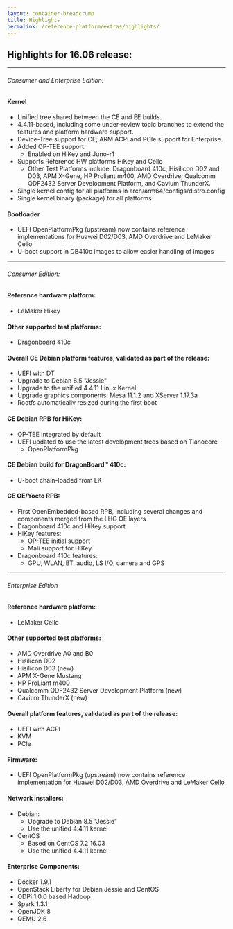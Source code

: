 ```yaml
---
layout: container-breadcrumb
title: Highlights
permalink: /reference-platform/extras/highlights/
---
```

## Highlights for 16.06 release:

***

###### Consumer and Enterprise Edition:

#### Kernel

- Unified tree shared between the CE and EE builds.
- 4.4.11-based, including some under-review topic branches to extend the features and platform hardware support.
- Device-Tree support for CE; ARM ACPI and PCIe support for Enterprise.
- Added OP-TEE support
   - Enabled on HiKey and Juno-r1
- Supports Reference HW platforms HiKey and Cello
   - Other Test Platforms include: Dragonboard 410c, Hisilicon D02 and D03, APM X-Gene, HP Proliant m400, AMD Overdrive, Qualcomm QDF2432 Server Development Platform, and Cavium ThunderX.
- Single kernel config for all platforms in arch/arm64/configs/distro.config
- Single kernel binary (package) for all platforms

#### Bootloader

- UEFI OpenPlatformPkg (upstream) now contains reference implementations for Huawei D02/D03, AMD Overdrive and LeMaker Cello
- U-boot support in DB410c images to allow easier handling of images

***

###### Consumer Edition:

#### Reference hardware platform:
- LeMaker Hikey

#### Other supported test platforms:
- Dragonboard 410c

#### Overall CE Debian platform features, validated as part of the release:
- UEFI with DT
- Upgrade to Debian 8.5 "Jessie"
- Upgrade to the unified 4.4.11 Linux Kernel
- Upgrade graphics components: Mesa 11.1.2 and XServer 1.17.3a
- Rootfs automatically resized during the first boot

#### CE Debian RPB for HiKey:
- OP-TEE integrated by default
- UEFI updated to use the latest development trees based on Tianocore 
   - OpenPlatformPkg

#### CE Debian build for DragonBoard™ 410c:
- U-boot chain-loaded from LK

#### CE OE/Yocto RPB:
- First OpenEmbedded-based RPB, including several changes and components merged from the LHG OE layers
- Dragonboard 410c and HiKey support
- HiKey features:
   - OP-TEE initial support
   - Mali support for HiKey
- Dragonboard 410c features:
   - GPU, WLAN, BT, audio, LS I/O, camera and  GPS

***

###### Enterprise Edition

#### Reference hardware platform:
- LeMaker Cello

#### Other supported test platforms:
- AMD Overdrive A0 and B0
- Hisilicon D02 
- Hisilicon D03 (new)
- APM X-Gene Mustang
- HP ProLiant m400
- Qualcomm QDF2432 Server Development Platform (new)
- Cavium ThunderX (new)

#### Overall platform features, validated as part of the release:
- UEFI with ACPI
- KVM
- PCIe

#### Firmware:
- UEFI OpenPlatformPkg (upstream) now contains reference implementation for Huawei D02/D03, AMD Overdrive and LeMaker Cello

#### Network Installers:
- Debian:
   - Upgrade to Debian 8.5 "Jessie"
   - Use the unified 4.4.11 kernel
- CentOS
   - Based on CentOS 7.2 16.03
   - Use the unified 4.4.11 kernel

#### Enterprise Components:
- Docker 1.9.1
- OpenStack Liberty for Debian Jessie and CentOS
- ODPi 1.0.0 based Hadoop
- Spark 1.3.1
- OpenJDK 8
- QEMU 2.6
